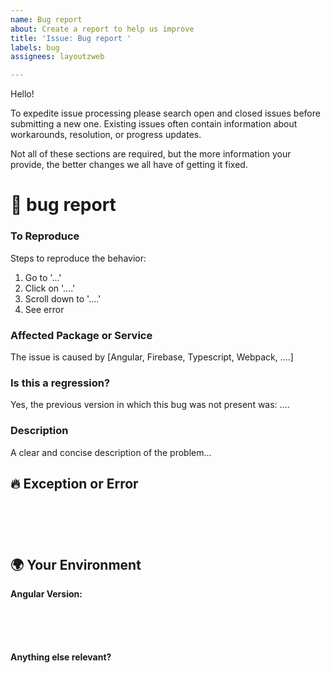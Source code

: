 ```yaml
---
name: Bug report
about: Create a report to help us improve
title: 'Issue: Bug report '
labels: bug
assignees: layoutzweb

---
```


Hello!

To expedite issue processing please search open and closed issues before submitting a new one.
Existing issues often contain information about workarounds, resolution, or progress updates.

Not all of these sections are required, but the more information your provide, the better changes we all have of getting it fixed.


# 🐞 bug report

### To Reproduce
Steps to reproduce the behavior:
1. Go to '...'
2. Click on '....'
3. Scroll down to '....'
4. See error


### Affected Package or Service
<!-- Can you pin-point one or more packages or services that could be the cause of this bug? -->
<!-- ✍️edit: --> The issue is caused by [Angular, Firebase, Typescript, Webpack, ....] 


### Is this a regression?

<!-- Did this behavior use to work in the previous version? -->
<!-- ✍️--> Yes, the previous version in which this bug was not present was: ....


### Description

<!-- ✍️--> A clear and concise description of the problem...


## 🔥 Exception or Error
<pre><code>
<!-- If the issue is accompanied by an exception or an error, please share it below: -->
<!-- ✍️-->

</code></pre>


## 🌍  Your Environment
**Angular Version:**
<pre><code>
<!-- run `ng version` and paste output below -->
<!-- ✍️-->

</code></pre>


**Anything else relevant?**

<!-- ✍️Do any of these matter: operating system, IDE, package manager, HTTP server, ...? If so, please mention it below. -->
